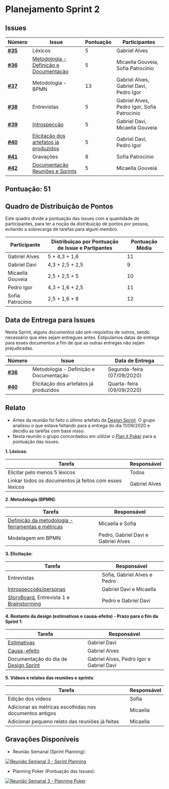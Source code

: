 # Planejamento Sprint 2

## Issues

|Número | Issue | Pontuação | Participantes|
| - | - | - | - |
| [**#35**](https://github.com/UnBArqDsw/2020.1_G12_Stock/issues/35) | Léxicos | 5 | Gabriel Alves |
| [**#36**](https://github.com/UnBArqDsw/2020.1_G12_Stock/issues/36) | [Metodologia - Definição e Documentação](Project/Metodologias.md) | 5 | Micaella Gouveia, Sofia Patrocínio |
| [**#37**](https://github.com/UnBArqDsw/2020.1_G12_Stock/issues/37) | Metodologia - BPMN | 13 | Gabriel Alves, Gabriel Davi, Pedro Igor |
| [**#38**](https://github.com/UnBArqDsw/2020.1_G12_Stock/issues/38) | Entrevistas | 5 | Gabriel Alves, Pedro Igor, Sofia Patrocínio |
| [**#39**](https://github.com/UnBArqDsw/2020.1_G12_Stock/issues/39) | [Introspecção](Elicitation/Introspeccao.md)| 5 | Gabriel Davi, Micaella Gouveia |
| [**#40**](https://github.com/UnBArqDsw/2020.1_G12_Stock/issues/40) | [Elicitação dos artefatos já produzidos](Elicitation/RequisitosElicitados.md) | 5 | Gabriel Davi, Pedro Igor |
| [**#41**](https://github.com/UnBArqDsw/2020.1_G12_Stock/issues/41) | Gravações | 8 | Sofia Patrocínio |
| [**#42**](https://github.com/UnBArqDsw/2020.1_G12_Stock/issues/42) | [Documentação Reuniões e Sprints](Index/sprintsIndex.md) | 5 | Micaella Gouveia |

## Pontuação: 51

## Quadro de Distribuição de Pontos
Este quadro divide a pontuação das issues com a quantidade de participantes, para ter a noção da distribuição de pontos por pessoa, evitando a sobrecarga de tarefas para algum membro.

|Participante | Distribuiçao por Pontuação de Issue e Partipantes| Pontuação Média|
| - | - | - |
| Gabriel Alves| 5 + 4,3 + 1,6 | 11
| Gabriel Davi| 4,3 + 2,5 + 2,5 | 9
| Micaella Gouveia | 2,5 + 2,5 + 5| 10
| Pedro Igor | 4,3 + 1,6 + 2,5 | 11
| Sofia Patrocínio| 2,5 + 1,6 + 8| 12

## Data de Entrega para Issues
Nesta Sprint, alguns documentos são pré-requisitos de outros, sendo necessário que eles sejam entregues antes. Estipulamos datas de entrega para esses documentos a fim de que as outras entregas não sejam prejudicadas. 

|Número | Issue | Data de Entrega
| - | - | - | 
| [**#36**](https://github.com/UnBArqDsw/2020.1_G12_Stock/issues/36) | Metodologia - Definição e Documentação | Segunda-feira (07/09/2020) |
| [**#40**](https://github.com/UnBArqDsw/2020.1_G12_Stock/issues/40) | Elicitação dos artefatos já produzidos|  Quarta-feira (09/09/2020)|

## Relato 
* Antes da reunião foi feito o último artefato da [Design Sprint](DesignSprint/DesignSprint.md). O grupo analisou o que estava faltando para a entrega do dia 11/09/2020 e decidiu as tarefas com base nisso.
* Nesta reunião o grupo concordadou em utilizar o [Plan it Poker](https://www.planitpoker.com/) para a pontuação das issues.

**1. Léxicos**:

| Tarefa | Responsável
| - | - |
| Elicitar pelo menos 5 léxicos | Todos |
| Linkar todos os documentos já feitos com esses léxicos| Gabriel Alves| 

**2. Metodologia (BPMN)**:

| Tarefa | Responsável
| - | - |
| [Definição da metodologia - ferramentas e métricas](Project/Metodologias.md) | Micaella e Sofia
| Modelagem em BPMN | Pedro, Gabriel Davi e Gabriel Alves

**3. Elicitação**:

| Tarefa | Responsável
| - | - |
| Entrevistas | Sofia, Gabriel Alves e Pedro
| [Introspecçoẽs/personas](Elicitation/Introspeccao.md) | Gabriel Davi e Micaella 
| [StoryBoard](Elicitation/StoryBoard.md), Entrevista 1 e [Brainstorming](Elicitation/Brainstorming.md) | Pedro e Gabriel Davi

**4. Restante da design  (estimativas e causa-efeito) - Prazo para o fim da Sprint 1**:

| Tarefa | Responsável
| - | - |
| [Estimativas](Project/Evaluation.md) | Gabriel Davi
| [Causa-efeito](preTraceability/causaEfeito.md) |Gabriel Alves
| Documentação do dia de [Design Sprint](DesignSprint/DesignSprint.md) | Gabriel Alves, Pedro Igor e Gabriel Davi

**5. Vídeos e relatos das reuniões e sprints**:

| Tarefa | Responsável
| - | - |
| Edição dos vídeos | Sofia 
| Adicionar as métricas escolhidas nos documentos antigos | Micaella 
| Adicionar pequeno relato das reuniões já feitas | Micaella

## Gravações Disponíveis
* Reunião Semanal (Sprint Planning):

[![Reunião Semanal 3 - Sprint Planning](http://img.youtube.com/vi/pZZrLSgsaT4/0.jpg)](http://www.youtube.com/watch?v=pZZrLSgsaT4 "Reunião Semanal 3 - Sprint Planning")

* Planning Poker (Pontuação das Issues):

[![Reunião Semanal 3 - Planning Poker](http://img.youtube.com/vi/rwoqwJKP_AU/0.jpg)](http://www.youtube.com/watch?v=rwoqwJKP_AU "Reunião Semanal 3 - Planning Poker")
